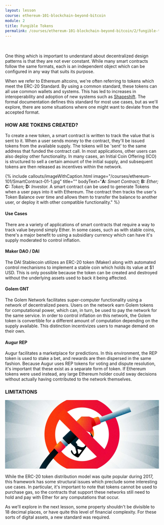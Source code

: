 ```yaml
---
layout: lesson
course: ethereum-101-blockchain-beyond-bitcoin
module: 2
title: Fungible Tokens
permalink: /courses/ethereum-101-blockchain-beyond-bitcoin/2/fungible-tokens/
---
```

<br>
<br>
<span class="openingParagraph">
One thing which is important to understand about decentralized design patterns is that they are not ever constant. While many smart contracts follow the same formats, each is an independent object which can be configured in any way that suits its purpose. </span>

<span >When we refer to Ethereum altcoins, we're often referring to tokens which meet the ERC-20 Standard. By using a common standard, these tokens can all use common wallets and systems. This has led to increases in interoperability and adoption of new systems such as </span><a href="https://shapeshift.io/#/coins"><span >Shapeshift</span></a><span >. </span><span >The formal documentation</span><span > defines this standard for most use cases, but as we'll explore, there are some situations where one might want to deviate from the accepted format. </span>

<h3>HOW ARE TOKENS CREATED?</h3>

<span >To create a new token, a smart contract is written to track the value that is sent to it. When a user sends money to the contract, they'll be issued tokens from the available supply. The tokens will be 'sent' to the same address that funded the contract call. In most applications, other users can also deploy other functionality. In many cases, an Initial Coin Offering (ICO) is structured to sell a certain amount of the initial supply, and subsequent tokens are then released as incentives within the network. </span>

{% include callouts/imageWithCaption.html
	image="/courses/ethereum-101/SmartContract-01-1.jpg"
	title=""
	bodyText="<b>A:</b> <i>Smart Contract;</i> <b>B:</b> <i>Ether;</i> <b>C:</b> <i>Token;</i> <b>D:</b> <i>Investor.</i> A smart contract can be used to generate Tokens when a user pays into it with Ethereum. The contract then tracks the user's Token Balance over time and allows them to transfer the balance to another user, or deploy it with other compatible functionality."
%}

<h4>Use Cases</h4>
<span >There are a variety of applications of smart contracts that require a way to track value beyond simply Ether. In some cases, such as with stable coins, there's a major benefit to using a subsidiary currency which can have it's supply moderated to control inflation.</span>
<h4>Maker DAO / DAI</h4>
<span >The DAI Stablecoin utilizes an ERC-20 token (Maker) along with automated control mechanisms to implement a stable coin which holds its value at $1 USD. This is only possible because the token can be created and destroyed without the underlying assets used to back it being affected. </span>
<h4>Golem GNT</h4>
<span >The Golem Network facilitates super-computer functionality using a network of decentralized peers. Users on the network earn Golem tokens for computational power, which can, in turn, be used to pay the network for the same service. In order to control inflation on this network, the Golem token is convertible for a different amount of computation depending on the supply available. This distinction incentivizes users to manage demand on their own.</span>
<h4>Augur REP</h4>
<span >Augur facilitates a marketplace for predictions. In this environment, the </span><span >REP token is used to stake a bet, and rewards are then dispersed in the same fashion.</span><span > Because Augur uses REP tokens for voting and dispute resolution, it's important that these exist as a separate form of token. If Ethereum tokens were used instead, any large Ethereum holder could sway decisions without actually having contributed to the network themselves. </span>

<h3>LIMITATIONS</h3>

<img src="/assets/img/courses/ethereum-101/Limitations-01.jpg" />

<span >While the ERC-20 token distribution model was quite popular during 2017, this framework has some structural issues which preclude some interesting use cases. In particular, it's important to note that tokens cannot be used to purchase gas, so the contracts that support these networks still need to hold and pay with Ether for any computations that occur.</span>

<span >As we'll explore in the next lesson, some property shouldn't be divisible to 18 decimal places, or have quite this level of financial complexity. For these sorts of digital assets, a new standard was required. </span>
